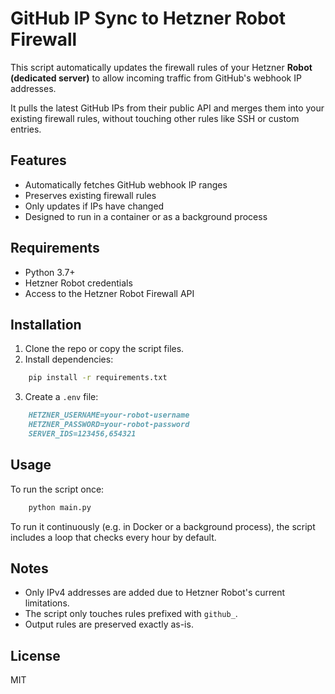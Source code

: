 # GitHub IP Sync to Hetzner Robot Firewall

This script automatically updates the firewall rules of your Hetzner **Robot (dedicated server)** to allow incoming traffic from GitHub's webhook IP addresses.

It pulls the latest GitHub IPs from their public API and merges them into your existing firewall rules, without touching other rules like SSH or custom entries.

## Features

- Automatically fetches GitHub webhook IP ranges
- Preserves existing firewall rules
- Only updates if IPs have changed
- Designed to run in a container or as a background process

## Requirements

- Python 3.7+
- Hetzner Robot credentials
- Access to the Hetzner Robot Firewall API

## Installation

1. Clone the repo or copy the script files.
2. Install dependencies:
```bash
    pip install -r requirements.txt
```

3. Create a `.env` file:
```md
    HETZNER_USERNAME=your-robot-username
    HETZNER_PASSWORD=your-robot-password
    SERVER_IDS=123456,654321
```

## Usage

To run the script once:
```bash
    python main.py
```

To run it continuously (e.g. in Docker or a background process), the script includes a loop that checks every hour by default.

## Notes

- Only IPv4 addresses are added due to Hetzner Robot's current limitations.
- The script only touches rules prefixed with `github_`.
- Output rules are preserved exactly as-is.

## License

MIT